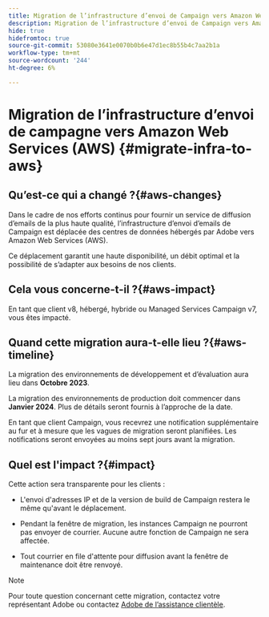 ```yaml
---
title: Migration de l’infrastructure d’envoi de Campaign vers Amazon Web Services (AWS)
description: Migration de l’infrastructure d’envoi de Campaign vers Amazon Web Services (AWS)
hide: true
hidefromtoc: true
source-git-commit: 53080e3641e0070b0b6e47d1ec8b55b4c7aa2b1a
workflow-type: tm+mt
source-wordcount: '244'
ht-degree: 6%

---
```



# Migration de l’infrastructure d’envoi de campagne vers Amazon Web Services (AWS) {#migrate-infra-to-aws}

## Qu’est-ce qui a changé ?{#aws-changes}

Dans le cadre de nos efforts continus pour fournir un service de diffusion d’emails de la plus haute qualité, l’infrastructure d’envoi d’emails de Campaign est déplacée des centres de données hébergés par Adobe vers Amazon Web Services (AWS).

Ce déplacement garantit une haute disponibilité, un débit optimal et la possibilité de s’adapter aux besoins de nos clients.

## Cela vous concerne-t-il ?{#aws-impact}

En tant que client v8, hébergé, hybride ou Managed Services Campaign v7, vous êtes impacté.

## Quand cette migration aura-t-elle lieu ?{#aws-timeline}

La migration des environnements de développement et d’évaluation aura lieu dans **Octobre 2023**.

La migration des environnements de production doit commencer dans **Janvier 2024**. Plus de détails seront fournis à l’approche de la date.

En tant que client Campaign, vous recevrez une notification supplémentaire au fur et à mesure que les vagues de migration seront planifiées. Les notifications seront envoyées au moins sept jours avant la migration.

## Quel est l&#39;impact ?{#impact}

Cette action sera transparente pour les clients :

* L&#39;envoi d&#39;adresses IP et de la version de build de Campaign restera le même qu&#39;avant le déplacement.

* Pendant la fenêtre de migration, les instances Campaign ne pourront pas envoyer de courrier. Aucune autre fonction de Campaign ne sera affectée.

* Tout courrier en file d&#39;attente pour diffusion avant la fenêtre de maintenance doit être renvoyé.

>[!NOTE]
>
>Pour toute question concernant cette migration, contactez votre représentant Adobe ou contactez [Adobe de l’assistance clientèle](https://helpx.adobe.com/fr/enterprise/admin-guide.html/enterprise/using/support-for-experience-cloud.ug.html).
>


